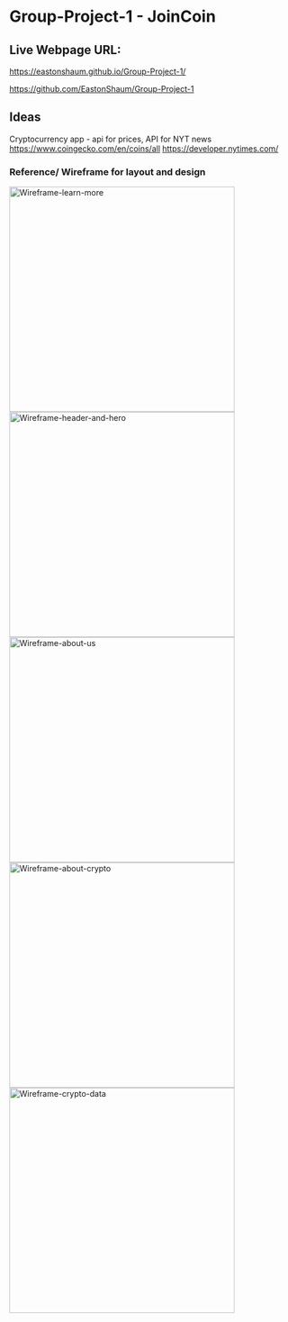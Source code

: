 # Group-Project-1 - JoinCoin

## Live Webpage URL: 
https://eastonshaum.github.io/Group-Project-1/

https://github.com/EastonShaum/Group-Project-1



## Ideas
Cryptocurrency app - api for prices, API for NYT news
https://www.coingecko.com/en/coins/all
https://developer.nytimes.com/

### Reference/ Wireframe for layout and design


<img width="400" alt="Wireframe-learn-more" src="https://user-images.githubusercontent.com/82549162/120904575-310f7000-c60a-11eb-8f9d-5e40c6a98cc9.png">

<img width="400" alt="Wireframe-header-and-hero" src="https://user-images.githubusercontent.com/82549162/120904577-31a80680-c60a-11eb-9cb9-04cf5e56b877.png">

<img width="400" alt="Wireframe-about-us" src="https://user-images.githubusercontent.com/82549162/120904580-3371ca00-c60a-11eb-92e0-28cc54ee930e.png">

<img width="400" alt="Wireframe-about-crypto" src="https://user-images.githubusercontent.com/82549162/120904581-340a6080-c60a-11eb-97f2-51d4be83e5c6.png">

<img width="400" alt="Wireframe-crypto-data" src="https://user-images.githubusercontent.com/82549162/120904582-340a6080-c60a-11eb-91bc-905e6bd7f7f5.png">


